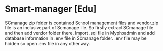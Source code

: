 # Smart-manager [Edu]

SCmanage zip folder is contained School management files and vendor.zip file is an inclusive part of Scmanage file. So firstly extract SCmanage file and then add vendor folder there. Import .sql file in Myphpadmin and add database information in .env file in SCmanage folder. .env file may be hidden so open .env file in any other way.
